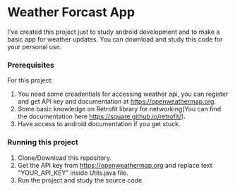 # Weather Forcast App
I've created this project just to study android development and to make a basic app for weather updates. You can download and study this code for your personal use.
### Prerequisites
For this project:
1. You need some creadentials for accessing weather api, you can register and get API key and documentation at https://openweathermap.org.
2. Some basic knowledge on Retrofit library for networking(You can find the documentation here https://square.github.io/retrofit/).
3. Have access to android documentation if you get stuck.

### Running this project 
1. Clone/Download this repository.
2. Get the API key from https://openweathermap.org and replace text "YOUR_API_KEY" inside Utils.java file.
3. Run the project and study the source code.
